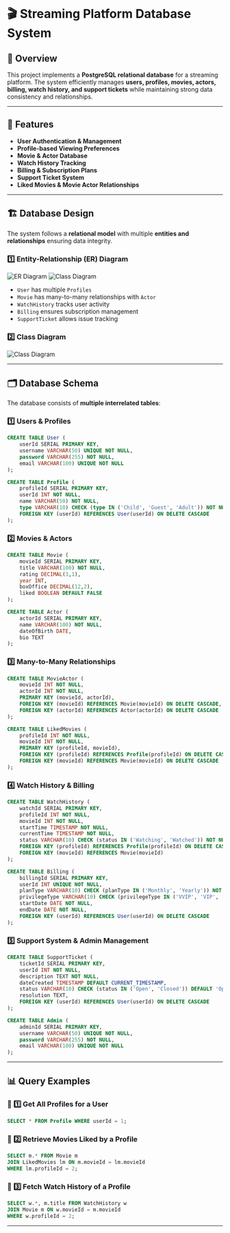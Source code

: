 # 🎬 Streaming Platform Database System

## 📖 Overview
This project implements a **PostgreSQL relational database** for a streaming platform. The system efficiently manages **users, profiles, movies, actors, billing, watch history, and support tickets** while maintaining strong data consistency and relationships.

---
## 📌 Features
- **User Authentication & Management**
- **Profile-based Viewing Preferences**
- **Movie & Actor Database**
- **Watch History Tracking**
- **Billing & Subscription Plans**
- **Support Ticket System**
- **Liked Movies & Movie Actor Relationships**

---
## 🏗️ Database Design
The system follows a **relational model** with multiple **entities and relationships** ensuring data integrity.

### **1️⃣ Entity-Relationship (ER) Diagram**
![ER Diagram](ER_Diagram.jpg)
![Class Diagram](Class_Diagram.jpg)


- `User` has multiple `Profiles`
- `Movie` has many-to-many relationships with `Actor`
- `WatchHistory` tracks user activity
- `Billing` ensures subscription management
- `SupportTicket` allows issue tracking

### **2️⃣ Class Diagram**
![Class Diagram](https://your-image-link.com)

---
## 🗂️ Database Schema
The database consists of **multiple interrelated tables**:

### **1️⃣ Users & Profiles**
```sql
CREATE TABLE User (
    userId SERIAL PRIMARY KEY,
    username VARCHAR(50) UNIQUE NOT NULL,
    password VARCHAR(255) NOT NULL,
    email VARCHAR(100) UNIQUE NOT NULL
);
```
```sql
CREATE TABLE Profile (
    profileId SERIAL PRIMARY KEY,
    userId INT NOT NULL,
    name VARCHAR(50) NOT NULL,
    type VARCHAR(10) CHECK (type IN ('Child', 'Guest', 'Adult')) NOT NULL,
    FOREIGN KEY (userId) REFERENCES User(userId) ON DELETE CASCADE
);
```

### **2️⃣ Movies & Actors**
```sql
CREATE TABLE Movie (
    movieId SERIAL PRIMARY KEY,
    title VARCHAR(100) NOT NULL,
    rating DECIMAL(3,1),
    year INT,
    boxOffice DECIMAL(12,2),
    liked BOOLEAN DEFAULT FALSE
);
```
```sql
CREATE TABLE Actor (
    actorId SERIAL PRIMARY KEY,
    name VARCHAR(100) NOT NULL,
    dateOfBirth DATE,
    bio TEXT
);
```

### **3️⃣ Many-to-Many Relationships**
```sql
CREATE TABLE MovieActor (
    movieId INT NOT NULL,
    actorId INT NOT NULL,
    PRIMARY KEY (movieId, actorId),
    FOREIGN KEY (movieId) REFERENCES Movie(movieId) ON DELETE CASCADE,
    FOREIGN KEY (actorId) REFERENCES Actor(actorId) ON DELETE CASCADE
);
```
```sql
CREATE TABLE LikedMovies (
    profileId INT NOT NULL,
    movieId INT NOT NULL,
    PRIMARY KEY (profileId, movieId),
    FOREIGN KEY (profileId) REFERENCES Profile(profileId) ON DELETE CASCADE,
    FOREIGN KEY (movieId) REFERENCES Movie(movieId) ON DELETE CASCADE
);
```

### **4️⃣ Watch History & Billing**
```sql
CREATE TABLE WatchHistory (
    watchId SERIAL PRIMARY KEY,
    profileId INT NOT NULL,
    movieId INT NOT NULL,
    startTime TIMESTAMP NOT NULL,
    currentTime TIMESTAMP NOT NULL,
    status VARCHAR(10) CHECK (status IN ('Watching', 'Watched')) NOT NULL,
    FOREIGN KEY (profileId) REFERENCES Profile(profileId) ON DELETE CASCADE,
    FOREIGN KEY (movieId) REFERENCES Movie(movieId)
);
```
```sql
CREATE TABLE Billing (
    billingId SERIAL PRIMARY KEY,
    userId INT UNIQUE NOT NULL,
    planType VARCHAR(10) CHECK (planType IN ('Monthly', 'Yearly')) NOT NULL,
    privilegeType VARCHAR(10) CHECK (privilegeType IN ('VVIP', 'VIP', 'Basic')) NOT NULL,
    startDate DATE NOT NULL,
    endDate DATE NOT NULL,
    FOREIGN KEY (userId) REFERENCES User(userId) ON DELETE CASCADE
);
```

### **5️⃣ Support System & Admin Management**
```sql
CREATE TABLE SupportTicket (
    ticketId SERIAL PRIMARY KEY,
    userId INT NOT NULL,
    description TEXT NOT NULL,
    dateCreated TIMESTAMP DEFAULT CURRENT_TIMESTAMP,
    status VARCHAR(10) CHECK (status IN ('Open', 'Closed')) DEFAULT 'Open',
    resolution TEXT,
    FOREIGN KEY (userId) REFERENCES User(userId) ON DELETE CASCADE
);
```
```sql
CREATE TABLE Admin (
    adminId SERIAL PRIMARY KEY,
    username VARCHAR(50) UNIQUE NOT NULL,
    password VARCHAR(255) NOT NULL,
    email VARCHAR(100) UNIQUE NOT NULL
);
```

---
## 📊 Query Examples
### 🔹 **1️⃣ Get All Profiles for a User**
```sql
SELECT * FROM Profile WHERE userId = 1;
```

### 🔹 **2️⃣ Retrieve Movies Liked by a Profile**
```sql
SELECT m.* FROM Movie m
JOIN LikedMovies lm ON m.movieId = lm.movieId
WHERE lm.profileId = 2;
```

### 🔹 **3️⃣ Fetch Watch History of a Profile**
```sql
SELECT w.*, m.title FROM WatchHistory w
JOIN Movie m ON w.movieId = m.movieId
WHERE w.profileId = 2;
```

---


